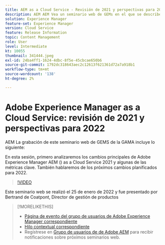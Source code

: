 ```yaml
---
title: AEM as a Cloud Service - Revisión de 2021 y perspectivas para 2022
description: AEM AEM Vea un seminario web de GEMs en el que se describe a la as a Cloud Service en 2021. Además, obtenga información general sobre los productos disponibles para 2022.
solution: Experience Manager
feature-set: Experience Manager
version: Cloud Service
feature: Release Information
topic: Content Management
role: User
level: Intermediate
kt: 10055
thumbnail: 341444.jpeg
exl-id: 24ba4ff1-1624-4dbc-8f5e-45cbcae650b6
source-git-commit: 1792dc318643aec2c12613f621361d72a7a918b1
workflow-type: tm+mt
source-wordcount: '138'
ht-degree: 2%

---
```


# Adobe Experience Manager as a Cloud Service: revisión de 2021 y perspectivas para 2022

AEM La grabación de este seminario web de GEMS de la GAMA incluye lo siguiente:

En esta sesión, primero analizaremos los cambios principales de Adobe Experience Manager AEM () as a Cloud Service 2021 y algunas de las métricas clave. También hablaremos de los próximos cambios planificados para 2022.

>[!VIDEO](https://video.tv.adobe.com/v/341444/?quality=12&learn=on)

Este seminario web se realizó el 25 de enero de 2022 y fue presentado por Bertrand de Coatpont, Director de gestión de productos

>[!MORELIKETHIS]
>
>* [Página de evento del grupo de usuarios de Adobe Experience Manager correspondiente](https://experienceleaguecommunities.adobe.com/t5/adobe-experience-manager-blogs/aem-gems-adobe-experience-manager-aem-as-a-cloud-service-2021/ba-p/437266)
>* [Hilo contextual correspondiente](https://adobe.ly/3rqbSOz)
>* Regístrese en [Grupo de usuarios de de Adobe AEM](https://aem-augs.adobe.com/) para recibir notificaciones sobre próximos seminarios web.
